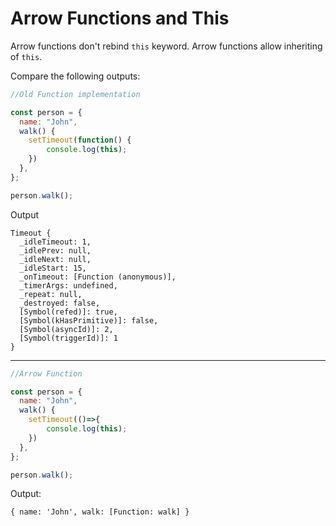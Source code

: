 # Arrow Functions and This

Arrow functions don't rebind `this` keyword. Arrow functions allow inheriting of `this`.

Compare the following outputs:

```javascript
//Old Function implementation

const person = {
  name: "John",
  walk() {
    setTimeout(function() {
        console.log(this);
    })
  },
};

person.walk();
```

Output
```
Timeout {
  _idleTimeout: 1,
  _idlePrev: null,
  _idleNext: null,
  _idleStart: 15,
  _onTimeout: [Function (anonymous)],
  _timerArgs: undefined,
  _repeat: null,
  _destroyed: false,
  [Symbol(refed)]: true,
  [Symbol(kHasPrimitive)]: false,
  [Symbol(asyncId)]: 2,
  [Symbol(triggerId)]: 1
}
```

---

```javascript
//Arrow Function

const person = {
  name: "John",
  walk() {
    setTimeout(()=>{
        console.log(this);
    })
  },
};

person.walk();
```
Output:
```
{ name: 'John', walk: [Function: walk] }
```
